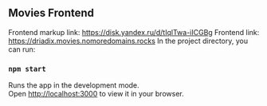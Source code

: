 ## Movies Frontend
Frontend markup link: https://disk.yandex.ru/d/tIqlTwa-iICGBg
Frontend link: https://driadix.movies.nomoredomains.rocks
In the project directory, you can run:

### `npm start`

Runs the app in the development mode.\
Open [http://localhost:3000](http://localhost:3000) to view it in your browser.
